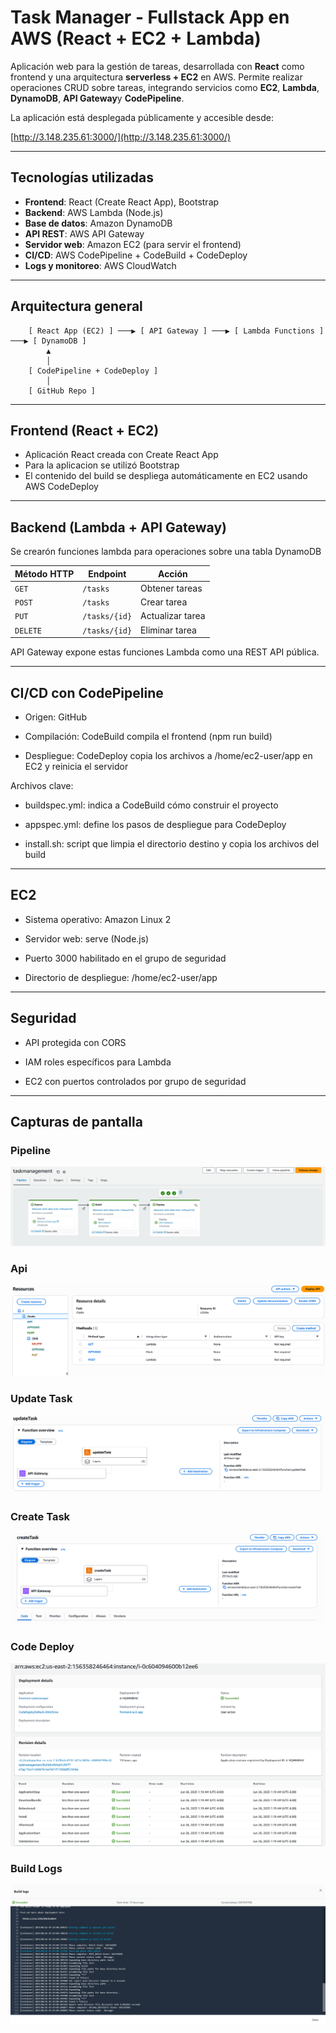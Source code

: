 # Task Manager - Fullstack App en AWS (React + EC2 + Lambda)

Aplicación web para la gestión de tareas, desarrollada con **React** como frontend y una arquitectura **serverless + EC2** en AWS. Permite realizar operaciones CRUD sobre tareas, integrando servicios como **EC2**, **Lambda**, **DynamoDB**, **API Gateway**y **CodePipeline**.

La aplicación está desplegada públicamente y accesible desde:

[http://3.148.235.61:3000/](http://3.148.235.61:3000/)

---

## Tecnologías utilizadas

- **Frontend**: React (Create React App), Bootstrap
- **Backend**: AWS Lambda (Node.js)
- **Base de datos**: Amazon DynamoDB
- **API REST**: AWS API Gateway
- **Servidor web**: Amazon EC2 (para servir el frontend)
- **CI/CD**: AWS CodePipeline + CodeBuild + CodeDeploy
- **Logs y monitoreo**: AWS CloudWatch

---

## Arquitectura general

```plaintext
    [ React App (EC2) ] ───▶ [ API Gateway ] ───▶ [ Lambda Functions ] ───▶ [ DynamoDB ]
        ▲
        │
    [ CodePipeline + CodeDeploy ]
        │
    [ GitHub Repo ]
```

---

## Frontend (React + EC2)

- Aplicación React creada con Create React App
- Para la aplicacion se utilizó Bootstrap
- El contenido del build se despliega automáticamente en EC2 usando AWS CodeDeploy

---

## Backend (Lambda + API Gateway)

Se crearón funciones lambda para operaciones sobre una tabla DynamoDB

| Método HTTP | Endpoint      | Acción           |
| ----------- | ------------- | ---------------- |
| `GET`       | `/tasks`      | Obtener tareas   |
| `POST`      | `/tasks`      | Crear tarea      |
| `PUT`       | `/tasks/{id}` | Actualizar tarea |
| `DELETE`    | `/tasks/{id}` | Eliminar tarea   |

API Gateway expone estas funciones Lambda como una REST API pública.

---

## CI/CD con CodePipeline

- Origen: GitHub

- Compilación: CodeBuild compila el frontend (npm run build)

- Despliegue: CodeDeploy copia los archivos a /home/ec2-user/app en EC2 y reinicia el servidor

Archivos clave:

- buildspec.yml: indica a CodeBuild cómo construir el proyecto

- appspec.yml: define los pasos de despliegue para CodeDeploy

- install.sh: script que limpia el directorio destino y copia los archivos del build

---

## EC2

- Sistema operativo: Amazon Linux 2

- Servidor web: serve (Node.js)

- Puerto 3000 habilitado en el grupo de seguridad

- Directorio de despliegue: /home/ec2-user/app

---

## Seguridad

- API protegida con CORS

- IAM roles específicos para Lambda

- EC2 con puertos controlados por grupo de seguridad

---

## Capturas de pantalla

### Pipeline

![pipeline](pipeline.PNG)

### Api

![api](api.PNG)

### Update Task

![update task](updateTask.PNG)

### Create Task

![create task](createTask.PNG)

### Code Deploy

![code deploy](codeDeploy.PNG)

### Build Logs

![build logs](buildLogs.PNG)
